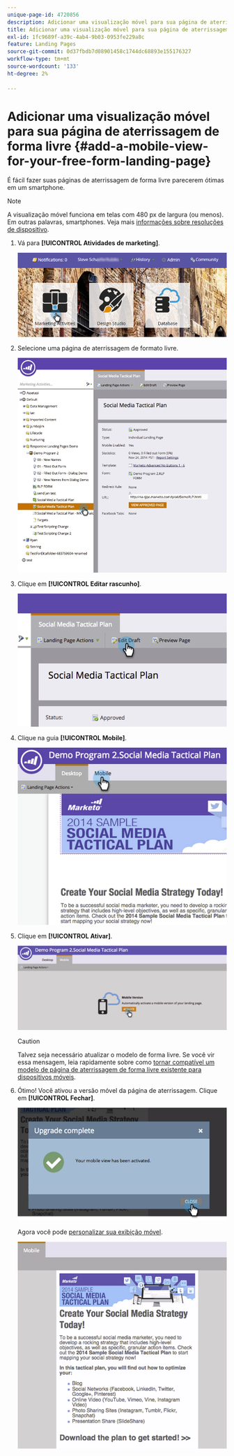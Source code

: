 ```yaml
---
unique-page-id: 4720856
description: Adicionar uma visualização móvel para sua página de aterrissagem de formato livre - Documentação do Marketo - Documentação do produto
title: Adicionar uma visualização móvel para sua página de aterrissagem de forma livre
exl-id: 1fc9689f-a39c-4ab4-9b03-0953fe229a8c
feature: Landing Pages
source-git-commit: 0d37fbdb7d08901458c1744dc68893e155176327
workflow-type: tm+mt
source-wordcount: '133'
ht-degree: 2%

---
```


# Adicionar uma visualização móvel para sua página de aterrissagem de forma livre {#add-a-mobile-view-for-your-free-form-landing-page}

É fácil fazer suas páginas de aterrissagem de forma livre parecerem ótimas em um smartphone.

>[!NOTE]
>
>A visualização móvel funciona em telas com 480 px de largura (ou menos). Em outras palavras, smartphones. Veja mais [informações sobre resoluções de dispositivo](https://www.mydevice.io/).

1. Vá para **[!UICONTROL Atividades de marketing]**.

   ![](assets/login-marketing-activities-3.png)

1. Selecione uma página de aterrissagem de formato livre.

   ![](assets/choose-landing-page.jpg)

1. Clique em **[!UICONTROL Editar rascunho]**.

   ![](assets/image2015-1-22-15-3a38-3a12.png)

1. Clique na guia **[!UICONTROL Mobile]**.

   ![](assets/image2015-1-22-16-3a46-3a10.png)

1. Clique em **[!UICONTROL Ativar]**.

   ![](assets/image2015-1-22-15-3a48-3a47.png)

   >[!CAUTION]
   >
   >Talvez seja necessário atualizar o modelo de forma livre. Se você vir essa mensagem, leia rapidamente sobre como [tornar compatível um modelo de página de aterrissagem de forma livre existente para dispositivos móveis](/help/marketo/product-docs/demand-generation/landing-pages/landing-page-templates/make-an-existing-free-form-landing-page-template-mobile-compatible.md).

1. Ótimo! Você ativou a versão móvel da página de aterrissagem. Clique em **[!UICONTROL Fechar]**.

   ![](assets/image2015-1-22-16-3a44-3a37.png)

   Agora você pode [personalizar sua exibição móvel](/help/marketo/product-docs/demand-generation/landing-pages/free-form-landing-pages/customize-mobile-view-for-your-free-form-landing-page.md).

   ![](assets/image2015-1-22-16-3a47-3a16.png)

